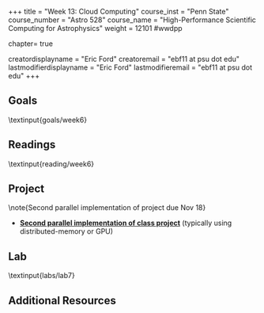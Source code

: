 +++
title = "Week 13: Cloud Computing"
course_inst = "Penn State"
course_number = "Astro 528"
course_name = "High-Performance Scientific Computing for Astrophysics"
weight = 12101  #wwdpp

chapter= true

creatordisplayname = "Eric Ford"
creatoremail = "ebf11 at psu dot edu"
lastmodifierdisplayname = "Eric Ford"
lastmodifieremail = "ebf11 at psu dot edu"
+++

## Goals
\textinput{goals/week6}

## Readings
\textinput{reading/week6}

## Project 
\note{Second parallel implementation of project due Nov 18}
- **[Second parallel implementation of class project](project/#submit_second_parallel_version_of_code_due_project_parallel2_due)** (typically using distributed-memory or GPU)

## Lab
\textinput{labs/lab7}

## Additional Resources


